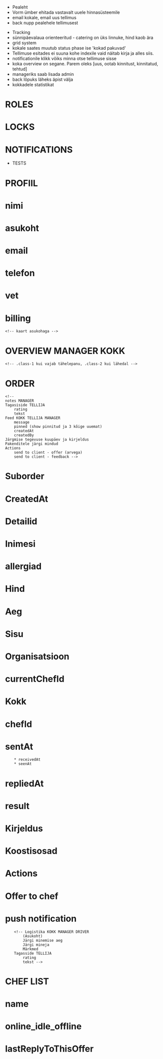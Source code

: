 <!-- Immediate -->
* Pealeht
* Vorm ümber ehitada vastavalt uuele hinnasüsteemile
* email kokale, email uus tellimus
* back nupp pealehele tellimusest

<!-- Important -->
* Tracking
* sünnipäevalaua orienteeritud - catering on üks linnuke, hind kaob ära
* grid system
* kokale saates muutub status phase ise 'kokad pakuvad'
* Tellimuse esitades ei suuna kohe indexile vaid näitab kirja ja alles siis.
* notificationile klikk võiks minna otse tellimuse sisse
* koka overview on segane. Parem oleks [uus, ootab kinnitust, kinnitatud, tehtud]
* manageriks saab lisada admin
* back lõpuks läheks äpist välja
* kokkadele statistikat


# ROLES
# LOCKS
# NOTIFICATIONS
* TESTS

# PROFIIL
# 	nimi
# 	asukoht
# 	email
# 	telefon
# 	vet
# 	billing
	<!-- kaart asukohaga -->
  <!--
  pilt
	kirjeldus
	oskused
	[rating]
	[tehtud tellimused] -->

# OVERVIEW MANAGER KOKK
	<!-- .class-1 kui vajab tähelepanu, .class-2 kui lähedal -->

# ORDER
	<!--
	notes MANAGER
	Tagasiside TELLIJA
		rating
		tekst
	Feed KOKK TELLIJA MANAGER
		message
		pinned (show pinnitud ja 3 kõige uuemat)
		createdAt
		createdBy
	Järgmise tegevuse kuupäev ja kirjeldus
	Pakenditele järgi mindud
	Actions
		send to client - offer (arvega)
		send to client - feedback -->

# Suborder
#		CreatedAt
#		Detailid
#     Inimesi
#			allergiad
#			Hind
#			Aeg
#			Sisu
#			Organisatsioon
#		currentChefId
#		Kokk
#			chefId
#			sentAt
		* receivedAt
		* seenAt
# 		repliedAt
# 		result
# 		Kirjeldus
# 		Koostisosad
#   Actions
#			Offer to chef
#			push notification
		<!-- Logistika KOKK MANAGER DRIVER
			(Asukoht)
			Järgi minemise aeg
			Järgi mineja
			Märkmed
		Tagasside TELLIJA
			rating
			tekst -->

# CHEF LIST
# 	name
# 	online_idle_offline
# 	lastReplyToThisOffer
